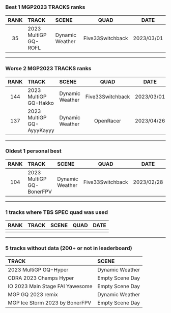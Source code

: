 ### Best 1 MGP2023 TRACKS ranks
|RANK|TRACK|SCENE|QUAD|DATE|
|:---:|:---|:---|:---:|:---:|
|35|2023 MultiGP GQ-ROFL|Dynamic Weather|Five33Switchback|2023/03/01|
---
### Worse 2 MGP2023 TRACKS ranks
|RANK|TRACK|SCENE|QUAD|DATE|
|:---:|:---|:---|:---:|:---:|
|144|2023 MultiGP GQ-Hakko|Dynamic Weather|Five33Switchback|2023/03/01|
|137|2023 MultiGP GQ-AyyyKayyy|Dynamic Weather|OpenRacer|2023/04/26|
---
### Oldest 1 personal best
|RANK|TRACK|SCENE|QUAD|DATE|
|:---:|:---|:---|:---:|:---:|
|104|2023 MultiGP GQ-BonerFPV|Dynamic Weather|Five33Switchback|2023/02/28|
---
### 1 tracks where TBS SPEC quad was used
|RANK|TRACK|SCENE|QUAD|DATE|
|:---:|:---|:---|:---:|:---:|
||||||
---
### 5 tracks without data (200+ or not in leaderboard)
|TRACK|SCENE|
|:---|:---|
|2023 MultiGP GQ-Hyper|Dynamic Weather|
|CDRA 2023  Champs Hyper|Empty Scene Day|
|IO 2023 Main Stage FAI Yawesome|Empty Scene Day|
|MGP GQ 2023 remix|Dynamic Weather|
|MGP Ice Storm 2023 by BonerFPV|Empty Scene Day|
